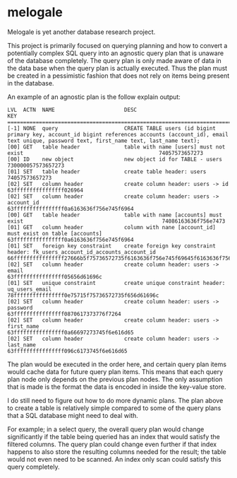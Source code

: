 # melogale
Melogale is yet another database research project. 

This project is primarily focused on querying planning and how to convert a potentially complex
SQL query into an agnostic query plan that is unaware of the database completely. The query plan
is only made aware of data in the data base when the query plan is actually executed. Thus the plan
must be created in a pessimistic fashion that does not rely on items being present in the database.

An example of an agnostic plan is the follow explain output:

```
LVL  ACTN  NAME                      DESC                                                                             KEY
========================================================================================================================================================================================================================
[-1] NONE  query                     CREATE TABLE users (id bigint primary key, account_id bigint references accounts (account_id), email text unique, password text, first_name text, last_name text);
[00] GET   table header              table with name [users] must not exist                                           74057573657273
[00] ID    new object                new object id for TABLE - users                                                  730000057573657273
[01] SET   table header              create table header: users                                                       74057573657273
[02] SET   column header             create column header: users -> id                                                63ffffffffffffffff026964
[02] SET   column header             create column header: users -> account_id                                        63ffffffffffffffff0a6163636f756e745f6964
[00] GET   table header              table with name [accounts] must exist                                            74086163636f756e7473
[01] GET   column header             column with nane [account_id] must exist on table [accounts]                     63ffffffffffffffff0a6163636f756e745f6964
[01] SET   foreign key constraint    create foreign key constraint header: fk_users_account_id_accounts_account_id    66ffffffffffffffff27666b5f75736572735f6163636f756e745f69645f6163636f756e74735f6163636f756e745f6964
[02] SET   column header             create column header: users -> email                                             63ffffffffffffffff05656d61696c
[01] SET   unique constraint         create unique constraint header: uq_users_email                                  78ffffffffffffffff0e75715f75736572735f656d61696c
[02] SET   column header             create column header: users -> password                                          63ffffffffffffffff0870617373776f7264
[02] SET   column header             create column header: users -> first_name                                        63ffffffffffffffff0a66697273745f6e616d65
[02] SET   column header             create column header: users -> last_name                                         63ffffffffffffffff096c6173745f6e616d65
```

The plan would be executed in the order here, and certain query plan items would cache data
for future query plan items. This means that each query plan node only depends on the previous
plan nodes. The only assumption that is made is the format the data is encoded in inside the
key-value store.


I do still need to figure out how to do more dynamic plans. The plan above to create a table is
relatively simple compared to some of the query plans that a SQL database might need to deal with.

For example; in a select query, the overall query plan would change significantly if the table being
queried has an index that would satisfy the filtered columns.
The query plan could change even further if that index happens to also store the resulting columns
needed for the result; the table would not even need to be scanned. An index only scan could satisfy
this query completely.